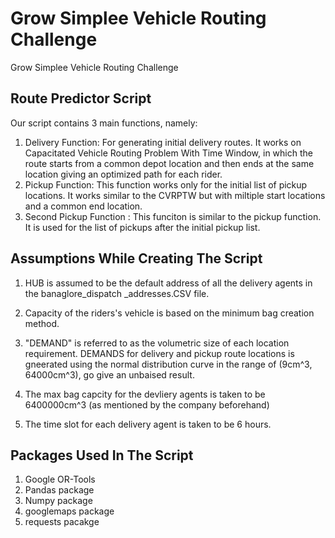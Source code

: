 #  Grow Simplee Vehicle Routing Challenge
Grow Simplee Vehicle Routing Challenge

## Route Predictor Script
Our script contains 3 main functions, namely: 
1. Delivery Function: For generating initial delivery routes. It works on Capacitated Vehicle Routing  Problem With Time Window, in which the route starts from a common depot location and then ends at the same location giving an optimized path for each rider. 
2. Pickup Function: This function works only for the initial list of pickup locations. It works similar to the CVRPTW but with miltiple start locations and a common end location. 
3. Second Pickup Function : This funciton is similar to the pickup function. It is used for the list of pickups after the initial pickup list.

## Assumptions While Creating The Script
1. HUB is assumed to be the default address of all the delivery agents in the banaglore_dispatch _addresses.CSV file. 
2. Capacity of the riders's vehicle is based on the minimum bag creation method. 
3. "DEMAND" is referred to as the volumetric size of each location requirement. 
DEMANDS for delivery and pickup route locations is gneerated using the normal distribution curve in the range of (9cm^3, 64000cm^3), go give an unbaised result. 

4. The max bag capcity for the devliery agents is taken to be 6400000cm^3 (as mentioned by the company beforehand)

5. The time slot for each delivery agent is taken to be 6 hours. 

## Packages Used In The Script
1. Google OR-Tools
2. Pandas package 
3. Numpy package 
4. googlemaps package
5. requests pacakge
